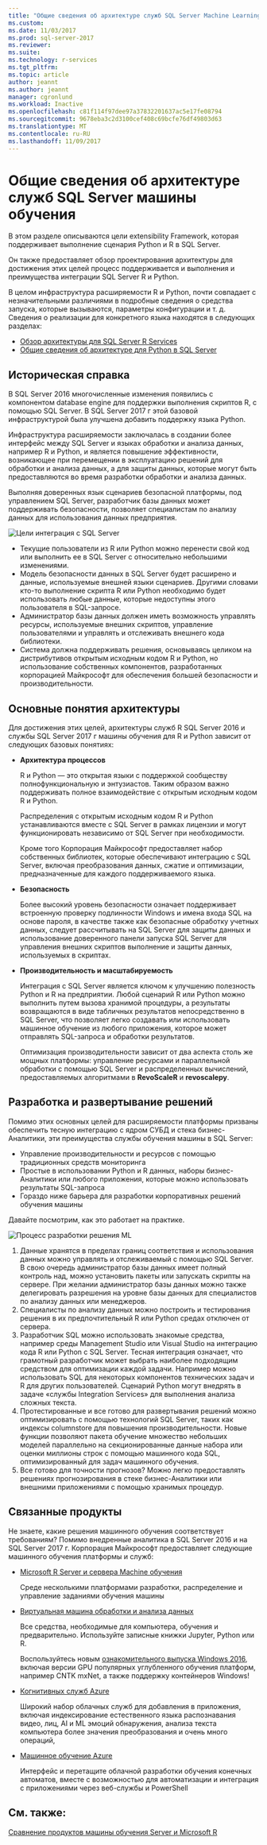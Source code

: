 ```yaml
---
title: "Общие сведения об архитектуре служб SQL Server Machine Learning | Документы Microsoft"
ms.custom: 
ms.date: 11/03/2017
ms.prod: sql-server-2017
ms.reviewer: 
ms.suite: 
ms.technology: r-services
ms.tgt_pltfrm: 
ms.topic: article
author: jeannt
ms.author: jeannt
manager: cgronlund
ms.workload: Inactive
ms.openlocfilehash: c81f114f97dee97a37832201637ac5e17fe08794
ms.sourcegitcommit: 9678eba3c2d3100cef408c69bcfe76df49803d63
ms.translationtype: MT
ms.contentlocale: ru-RU
ms.lasthandoff: 11/09/2017
---
```

# <a name="architecture-overview-for-sql-server-machine-learning-services"></a>Общие сведения об архитектуре служб SQL Server машины обучения 

В этом разделе описываются цели extensibility Framework, которая поддерживает выполнение сценария Python и R в SQL Server.

Он также предоставляет обзор проектирования архитектуры для достижения этих целей процесс поддерживается и выполнения и преимущества интеграции SQL Server R и Python.

В целом инфраструктура расширяемости R и Python, почти совпадает с незначительными различиями в подробные сведения о средства запуска, которые вызываются, параметры конфигурации и т. д. Сведения о реализации для конкретного языка находятся в следующих разделах:

- [Обзор архитектуры для SQL Server R Services](r/architecture-overview-sql-server-r.md)
- [Общие сведения об архитектуре для Python в SQL Server](python/architecture-overview-sql-server-python.md)


## <a name="background"></a>Историческая справка

В SQL Server 2016 многочисленные изменения появились с компонентом database engine для поддержки выполнения скриптов R, с помощью SQL Server. В SQL Server 2017 г этой базовой инфраструктурой была улучшена добавить поддержку языка Python.

Инфраструктура расширяемости заключалась в создании более интерфейс между SQL Server и языках обработки и анализа данных, например R и Python, и является повышение эффективности, возникающее при перемещении в эксплуатацию решений для обработки и анализа данных, а для защиты данных, которые могут быть предоставляются во время разработки обработки и анализа данных.

Выполняя доверенных язык сценариев безопасной платформы, под управлением SQL Server, разработчик базы данных может поддерживать безопасности, позволяет специалистам по анализу данных для использования данных предприятия.

  ![Цели интеграция с SQL Server](media/ml-service-value-add.png "машины обучения служб эффект")

- Текущие пользователи из R или Python можно перенести свой код или выполнить ее в SQL Server с относительно небольшими изменениями.
- Модель безопасности данных в SQL Server будет расширено и данные, используемые внешней языки сценариев. Другими словами кто-то выполнение скрипта R или Python необходимо будет использовать любые данные, которые недоступны этого пользователя в SQL-запросе.
- Администратор базы данных должен иметь возможность управлять ресурсы, используемые внешних скриптов, управление пользователями и управлять и отслеживать внешнего кода библиотеки.
- Система должна поддерживать решения, основываясь целиком на дистрибутивов открытым исходным кодом R и Python, но использование собственных компонентов, разработанных корпорацией Майкрософт для обеспечения большей безопасности и производительности.

## <a name="architecture-core-concepts"></a>Основные понятия архитектуры

Для достижения этих целей, архитектуры служб R SQL Server 2016 и службы SQL Server 2017 г машины обучения для R и Python зависит от следующих базовых понятиях:

+ **Архитектура процессов**

  R и Python — это открытая языки с поддержкой сообществу полнофункциональную и энтузиастов. Таким образом важно поддерживать полное взаимодействие с открытым исходным кодом R и Python.

  Распределения с открытым исходным кодом R и Python устанавливаются вместе с SQL Server в рамках лицензии и могут функционировать независимо от SQL Server при необходимости.

   Кроме того Корпорация Майкрософт предоставляет набор собственных библиотек, которые обеспечивают интеграцию с SQL Server, включая преобразования данных, сжатие и оптимизации, предназначенные для каждого поддерживаемого языка.

+ **Безопасность**

   Более высокий уровень безопасности означает поддерживает встроенную проверку подлинности Windows и имена входа SQL на основе пароля, в качестве также как безопасные обработку учетных данных, следует рассчитывать на SQL Server для защиты данных и использование доверенного панели запуска SQL Server для управления внешних скриптов выполнение и защиты данных, используемых в скриптах.

+ **Производительность и масштабируемость**

  Интеграция с SQL Server является ключом к улучшению полезность Python и R на предприятии. Любой сценарий R или Python можно выполнить путем вызова хранимой процедуры, а результаты возвращаются в виде табличных результатов непосредственно в SQL Server, что позволяет легко создавать или использовать машинное обучение из любого приложения, которое может отправлять SQL-запроса и обработки результатов.

  Оптимизация производительности зависит от два аспекта столь же мощных платформы: управление ресурсами и параллельной обработки с помощью SQL Server и распределенных вычислений, предоставляемых алгоритмами в **RevoScaleR** и **revoscalepy**.

## <a name="solution-development-and-deployment"></a>Разработка и развертывание решений

Помимо этих основных целей для расширяемости платформы призваны обеспечить тесную интеграцию с ядром СУБД и стека бизнес-Аналитики, эти преимущества службы обучения машины в SQL Server:

+ Управление производительности и ресурсов с помощью традиционных средств мониторинга
+ Простые в использовании Python и R данных, наборы бизнес-Аналитики или любого приложения, которые можно использовать результаты SQL-запроса
+ Гораздо ниже барьера для разработки корпоративных решений обучения машины

Давайте посмотрим, как это работает на практике.

  ![Процесс разработки решения ML](media/ml-solution-development-process.png "разработка и развертывание с помощью службы обучения машины")

1. Данные хранятся в пределах границ соответствия и использования данных можно управлять и отслеживаемый с помощью SQL Server. В свою очередь администратор базы данных имеет полный контроль над, можно установить пакеты или запускать скрипты на сервере. При желании администратор базы данных можно также делегировать разрешения на уровне базы данных для специалистов по анализу данных или менеджеров.
2. Специалисты по анализу данных можно построить и тестирования решения в их предпочтительный R или Python средах отключен от сервера.
3. Разработчик SQL можно использовать знакомые средства, например среды Management Studio или Visual Studio на интеграцию кода R или Python с SQL Server. Тесная интеграция означает, что грамотный разработчик может выбрать наиболее подходящим средством для оптимизации каждой задачи. Например можно использовать SQL для некоторых компонентов технических задач и R для других пользователей. Сценарий Python могут внедрять в задаче «службы Integration Services» для выполнения анализа сложных текста.
4. Протестированные и все готово для развертывания решений можно оптимизировать с помощью технологий SQL Server, таких как индексы columnstore для повышения производительности. Новые функции позволяют пакета обучение множество небольших моделей параллельно на секционированные данные набора или оценки миллионы строк с помощью машинного кода SQL, оптимизированный для задач машинного обучения.
5. Все готово для точности прогнозов? Можно легко предоставлять решениях прогнозирования в стеке бизнес-Аналитики или внешними приложениями с помощью хранимых процедур.

## <a name="related-products"></a>Связанные продукты

Не знаете, какие решения машинного обучения соответствует требованиям? Помимо внедренные аналитика в SQL Server 2016 и на SQL Server 2017 г. Корпорация Майкрософт предоставляет следующие машинного обучения платформы и служб:

+ [Microsoft R Server и сервера Machine обучения](https://docs.microsoft.com/machine-learning-server/what-is-machine-learning-server)

  Среде несколькими платформами разработки, распределение и управление заданиями обучения машины
+ [Виртуальная машина обработки и анализа данных](https://docs.microsoft.com/azure/machine-learning/machine-learning-data-science-virtual-machine-overview)

  Все средства, необходимые для компьютера, обучения и предварительно. Используйте записные книжки Jupyter, Python или R.
  
  Воспользуйтесь новым [ознакомительного выпуска Windows 2016](http://aka.ms/dsvm/win2016), включая версии GPU популярных углубленного обучения платформ, например CNTK mxNet, а также поддержку контейнеров Windows!

+ [Когнитивных служб Azure](https://azure.microsoft.com/services/cognitive-services/)

  Широкий набор облачных служб для добавления в приложения, включая индексирование естественного языка распознавания видео, лиц, AI и ML эмоций обнаружения, анализа текста компьютера более значения преобразования и очень много операций,
+ [Машинное обучение Azure](https://azure.microsoft.com/services/machine-learning/)

  Интерфейс и перетащите облачной разработки обучения конечных автоматов, вместе с возможностью для автоматизации и интеграция с приложениями через веб-службы и PowerShell

## <a name="see-also"></a>См. также:

[Сравнение продуктов машины обучения Server и Microsoft R](https://docs.microsoft.com/machine-learning-server/what-is-r-server-interoperability)
